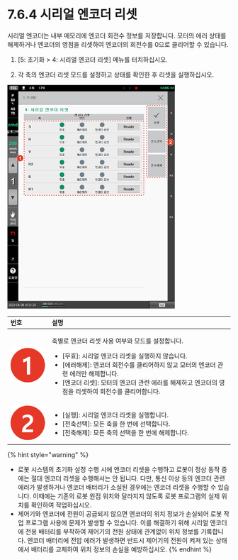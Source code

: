# 7.6.4 시리얼 엔코더 리셋

시리얼 엔코더는 내부 메모리에 엔코더 회전수 정보를 저장합니다. 모터의 에러 상태를 해제하거나 엔코더의 영점을 리셋하여 엔코더의 회전수를 0으로 클리어할 수 있습니다.

1.	\[5: 초기화 &gt; 4: 시리얼 엔코더 리셋\] 메뉴를 터치하십시오.

2.	각 축의 엔코더 리셋 모드를 설정하고 상태를 확인한 후 리셋을 실행하십시오.

![](../../.gitbook/assets/image%20%28226%29.png)

<table>
  <thead>
    <tr>
      <th style="text-align:left">&#xBC88;&#xD638;</th>
      <th style="text-align:left">&#xC124;&#xBA85;</th>
    </tr>
  </thead>
  <tbody>
    <tr>
      <td style="text-align:left">
        <img src="../../.gitbook/assets/c1.png" alt/>
      </td>
      <td style="text-align:left">
        <p>&#xCD95;&#xBCC4;&#xB85C; &#xC5D4;&#xCF54;&#xB354; &#xB9AC;&#xC14B; &#xC0AC;&#xC6A9;
          &#xC5EC;&#xBD80;&#xC640; &#xBAA8;&#xB4DC;&#xB97C; &#xC124;&#xC815;&#xD569;&#xB2C8;&#xB2E4;.</p>
        <ul>
          <li>[&#xBB34;&#xD6A8;]: &#xC2DC;&#xB9AC;&#xC5BC; &#xC5D4;&#xCF54;&#xB354;
            &#xB9AC;&#xC14B;&#xC744; &#xC2E4;&#xD589;&#xD558;&#xC9C0; &#xC54A;&#xC2B5;&#xB2C8;&#xB2E4;.</li>
          <li>[&#xC5D0;&#xB7EC;&#xD574;&#xC81C;]: &#xC5D4;&#xCF54;&#xB354; &#xD68C;&#xC804;&#xC218;&#xB97C;
            &#xD074;&#xB9AC;&#xC5B4;&#xD558;&#xC9C0; &#xC54A;&#xACE0; &#xBAA8;&#xD130;&#xC758;
            &#xC5D4;&#xCF54;&#xB354; &#xAD00;&#xB828; &#xC5D0;&#xB7EC;&#xB9CC; &#xD574;&#xC81C;&#xD569;&#xB2C8;&#xB2E4;.</li>
          <li>[&#xC5D4;&#xCF54;&#xB354; &#xB9AC;&#xC14B;]: &#xBAA8;&#xD130;&#xC758;
            &#xC5D4;&#xCF54;&#xB354; &#xAD00;&#xB828; &#xC5D0;&#xB7EC;&#xB97C; &#xD574;&#xC81C;&#xD558;&#xACE0;
            &#xC5D4;&#xCF54;&#xB354;&#xC758; &#xC601;&#xC810;&#xC744; &#xB9AC;&#xC14B;&#xD558;&#xC5EC;
            &#xD68C;&#xC804;&#xC218;&#xB97C; &#xD074;&#xB9AC;&#xC5B4;&#xD569;&#xB2C8;&#xB2E4;.</li>
        </ul>
      </td>
    </tr>
    <tr>
      <td style="text-align:left">
        <img src="../../.gitbook/assets/c2.png" alt/>
      </td>
      <td style="text-align:left">
        <ul>
          <li>[&#xC2E4;&#xD589;]: &#xC2DC;&#xB9AC;&#xC5BC; &#xC5D4;&#xCF54;&#xB354;
            &#xB9AC;&#xC14B;&#xC744; &#xC2E4;&#xD589;&#xD569;&#xB2C8;&#xB2E4;.</li>
          <li>[&#xC804;&#xCD95;&#xC120;&#xD0DD;]: &#xBAA8;&#xB4E0; &#xCD95;&#xC744;
            &#xD55C; &#xBC88;&#xC5D0; &#xC120;&#xD0DD;&#xD569;&#xB2C8;&#xB2E4;.</li>
          <li>[&#xC804;&#xCD95;&#xD574;&#xC81C;]: &#xBAA8;&#xB4E0; &#xCD95;&#xC758;
            &#xC120;&#xD0DD;&#xC744; &#xD55C; &#xBC88;&#xC5D0; &#xD574;&#xC81C;&#xD569;&#xB2C8;&#xB2E4;.</li>
        </ul>
      </td>
    </tr>
  </tbody>
</table>

{% hint style="warning" %}
* 로봇 시스템의 초기화 설정 수행 시에 엔코더 리셋을 수행하고 로봇이 정상 동작 중에는 절대 엔코더 리셋을 수행해서는 안 됩니다. 다만, 통신 이상 등의 엔코더 관련 에러가 발생하거나 엔코더 배터리가 소실된 경우에는 엔코더 리셋을 수행할 수 있습니다. 이때에는 기존의 로봇 원점 위치와 달라지지 않도록 로봇 프로그램의 실제 위치를 확인하여 작업하십시오.
* 제어기와 엔코더에 전원이 공급되지 않으면 엔코더의 위치 정보가 손실되어 로봇 작업 프로그램 사용에 문제가 발생할 수 있습니다. 이를 해결하기 위해 시리얼 엔코더에 전용 배터리를 부착하여 제어기의 전원 상태에 관계없이 위치 정보를 기록합니다. 엔코더 배터리에 전압 에러가 발생하면 반드시 제어기의 전원이 켜져 있는 상태에서 배터리를 교체하여 위치 정보의 손실을 예방하십시오.
{% endhint %}



